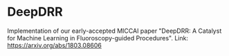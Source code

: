 # DeepDRR
Implementation of our early-accepted MICCAI paper "DeepDRR: A Catalyst for Machine Learning in Fluoroscopy-guided Procedures". Link:  https://arxiv.org/abs/1803.08606
